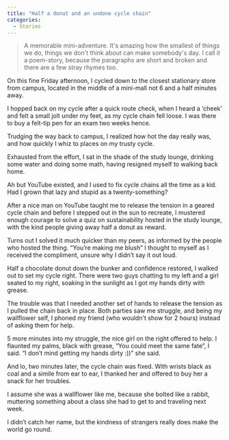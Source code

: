 ```yaml
---
title: "Half a donut and an undone cycle chain"
categories:
  - Stories 
---
```

> A memorable mini-adventure. It's amazing how the smallest of things we do, things we don't think about can make somebody's day. I call it a poem-story, because the paragraphs are short and broken and there are a few stray rhymes too. 

On this fine Friday afternoon, I cycled down to the closest stationary store from campus, located in the middle of a mini-mall not 6 and a half minutes away. 

I hopped back on my cycle after a quick route check, when I heard a ‘cheek’ and felt a small jolt under my feet, as my cycle chain fell loose. I was there to buy a felt-tip pen for an exam two weeks hence. 

Trudging the way back to campus, I realized how hot the day really was, and how quickly I whiz to places on my trusty cycle. 

Exhausted from the effort, I sat in the shade of the study lounge, drinking some water and doing some math, having resigned myself to walking back home. 

Ah but YouTube existed, and I used to fix cycle chains all the time as a kid. Had I grown that lazy and stupid as a twenty-something?

After a nice man on YouTube taught me to release the tension in a geared cycle chain and before I stepped out in the sun to recreate, I mustered enough courage to solve a quiz on sustainability hosted in the study lounge, with the kind people giving away half a donut as reward. 

Turns out I solved it much quicker than my peers, as informed by the people who hosted the thing. “You’re making me blush” I thought to myself as I received the compliment, unsure why I didn’t say it out loud.

Half a chocolate donut down the bunker and confidence restored, I walked out to set my cycle right. There were two guys chatting to my left and a girl seated to my right, soaking in the sunlight as I got my hands dirty with grease. 

The trouble was that I needed another set of hands to release the tension as I pulled the chain back in place. Both parties saw me struggle, and being my wallflower self, I phoned my friend (who wouldn't show for 2 hours) instead of asking them for help. 

5 more minutes into my struggle, the nice girl on the right offered to help. I flaunted my palms, black with grease, “You could meet the same fate”, I said. “I don’t mind getting my hands dirty :))” she said. 

And lo, two minutes later, the cycle chain was fixed. With wrists black as coal and a simile from ear to ear, I thanked her and offered to buy her a snack for her troubles. 

I assume she was a wallflower like me, because she bolted like a rabbit, muttering something about a class she had to get to and traveling next week. 

I didn’t catch her name, but the kindness of strangers really does make the world go round. 